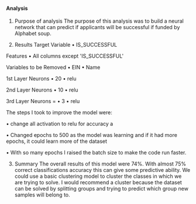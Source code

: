 #### Analysis

1. Purpose of analysis
The purpose of this analysis was to build a neural network that can predict if applicants will be successful if funded by Alphabet soup.

2. Results
Target Variable 
•	IS_SUCCESSFUL

Features 
•	All columns except 'IS_SUCCESSFUL'

Variables to be Removed 
•	EIN
•	Name

1st Layer Neurons 
•	20
•	relu

2nd Layer Neurons 
•	10
•	relu

3rd Layer Neurons = 
•	3
•	relu



The steps I took to improve the model were:

•	change all activation to relu for accuracy a

•	Changed epochs to 500 as the model was learning and if it had more epochs, it could learn more of the dataset

•	With so many epochs I raised the batch size to make the code run faster.

3. Summary
The overall results of this model were 74%. With almost 75% correct classifications accuracy this can give some predictive ability. We could use a basic clustering model to cluster the classes in which we are trying to solve. I would recommend a cluster because the dataset can be solved by splitting groups and trying to predict which group new samples will belong to.

